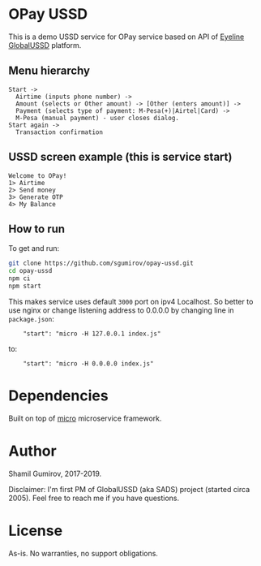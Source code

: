 # OPay USSD

This is a demo USSD service for OPay service based on API of
[Eyeline](https://eyeline.mobi/) [GlobalUSSD](https://globalussd.com/) platform.

## Menu hierarchy

```
Start -> 
  Airtime (inputs phone number) -> 
  Amount (selects or Other amount) -> [Other (enters amount)] -> 
  Payment (selects type of payment: M-Pesa(+)|Airtel|Card) -> 
  M-Pesa (manual payment) - user closes dialog.
Start again -> 
  Transaction confirmation
```

## USSD screen example (this is service start)

```
Welcome to OPay!
1> Airtime
2> Send money
3> Generate OTP
4> My Balance
```

## How to run

To get and run:

```bash
git clone https://github.com/sgumirov/opay-ussd.git
cd opay-ussd
npm ci
npm start
```

This makes service uses default `3000` port on ipv4 Localhost. So better to use nginx or change
listening address to 0.0.0.0 by changing line in `package.json`:
```
    "start": "micro -H 127.0.0.1 index.js"
```
to:
```
    "start": "micro -H 0.0.0.0 index.js"
```

# Dependencies

Built on top of [micro](https://github.com/zeit/micro "micro") microservice framework.

# Author

Shamil Gumirov, 2017-2019.

Disclaimer: I'm first PM of GlobalUSSD (aka SADS) project (started circa 2005).
Feel free to reach me if you have questions.

# License

As-is. No warranties, no support obligations.
